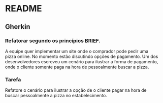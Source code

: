 # README #

## Gherkin

### Refatorar segundo os princípios BRIEF.

A equipe quer implementar um site onde o comprador
pode pedir uma pizza online.
No momento estão discutindo opções de pagamento. 
Um dos desenvolvedores escreveu um cenário para ilustrar a forma de 
pagamento, onde o cliente somente paga na hora de pessoalmente buscar 
a pizza.

### Tarefa

Refatore o cenário para ilustrar a opção de o cliente pagar 
na hora de buscar pessoalmente a pizza no estabelecimento.